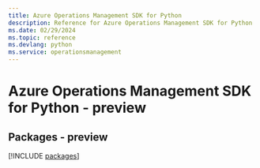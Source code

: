 ```yaml
---
title: Azure Operations Management SDK for Python
description: Reference for Azure Operations Management SDK for Python
ms.date: 02/29/2024
ms.topic: reference
ms.devlang: python
ms.service: operationsmanagement
---
```

# Azure Operations Management SDK for Python - preview
## Packages - preview
[!INCLUDE [packages](operations-management-index.md)]
